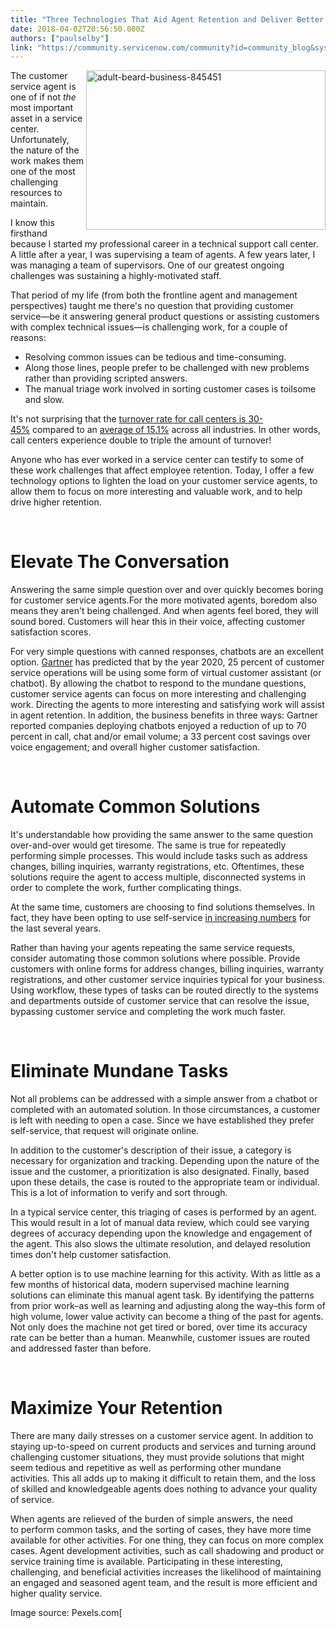 ```yaml
---
title: "Three Technologies That Aid Agent Retention and Deliver Better Customer Service"
date: 2018-04-02T20:56:50.000Z
authors: ["paulselby"]
link: "https://community.servicenow.com/community?id=community_blog&sys_id=06ec8420db5d57c42d1efb651f961957"
---
```

<p><img class="alignnone  wp-image-3120" src="https://insightsincustomerservice.files.wordpress.com/2018/04/adult-beard-business-845451.jpg" alt="adult-beard-business-845451" width="383" height="255" align="right" />The customer service agent is one of if not <em>the</em> most important asset in a service center. Unfortunately, the nature of the work makes them one of the most challenging resources to maintain.</p>
<p>I know this firsthand because I started my professional career in a technical support call center. A little after a year, I was supervising a team of agents. A few years later, I was managing a team of supervisors. One of our greatest ongoing challenges was sustaining a highly-motivated staff.</p>
<p>That period of my life (from both the frontline agent and management perspectives) taught me there&#39;s no question that providing customer service—be it answering general product questions or assisting customers with complex technical issues—is challenging work, for a couple of reasons:</p>
<ul><li>Resolving common issues can be tedious and time-consuming.</li><li>Along those lines, people prefer to be challenged with new problems rather than providing scripted answers.</li><li>The manual triage work involved in sorting customer cases is toilsome and slow.</li></ul>
<p>It&#39;s not surprising that the <a title="w.qatc.org/winter-2015-connection/exploring-call-center-turnover-numbers/" href="http://www.qatc.org/winter-2015-connection/exploring-call-center-turnover-numbers/" rel="nofollow">turnover rate for call centers is 30-45%</a> compared to an <a title="ww.linkedin.com/pulse/does-your-organization-have-healthy-employee-turnover-somayeh-khataee" href="https://www.linkedin.com/pulse/does-your-organization-have-healthy-employee-turnover-somayeh-khataee" rel="nofollow">average of 15.1%</a> across all industries. In other words, call centers experience double to triple the amount of turnover!</p>
<p>Anyone who has ever worked in a service center can testify to some of these work challenges that affect employee retention. Today, I offer a few technology options to lighten the load on your customer service agents, to allow them to focus on more interesting and valuable work, and to help drive higher retention.</p>
<p> </p>
<h1>Elevate The Conversation</h1>
<p>Answering the same simple question over and over quickly becomes boring for customer service agents.For the more motivated agents, boredom also means they aren&#39;t being challenged. And when agents feel bored, they will sound bored. Customers will hear this in their voice, affecting customer satisfaction scores.</p>
<p>For very simple questions with canned responses, chatbots are an excellent option. <a href="https://www.gartner.com/newsroom/id/3858564" rel="nofollow">Gartner</a> has predicted that by the year 2020, 25 percent of customer service operations will be using some form of virtual customer assistant (or chatbot). By allowing the chatbot to respond to the mundane questions, customer service agents can focus on more interesting and challenging work. Directing the agents to more interesting and satisfying work will assist in agent retention. In addition, the business benefits in three ways: Gartner reported companies deploying chatbots enjoyed a reduction of up to 70 percent in call, chat and/or email volume; a 33 percent cost savings over voice engagement; and overall higher customer satisfaction.</p>
<p> </p>
<h1>Automate Common Solutions</h1>
<p>It&#39;s understandable how providing the same answer to the same question over-and-over would get tiresome. The same is true for repeatedly performing simple processes. This would include tasks such as address changes, billing inquiries, warranty registrations, etc. Oftentimes, these solutions require the agent to access multiple, disconnected systems in order to complete the work, further complicating things.</p>
<p>At the same time, customers are choosing to find solutions themselves. In fact, they have been opting to use self-service <a href="https://go.forrester.com/blogs/top-customer-service-trends-for-2018/" target="_blank" rel="nofollow">in increasing numbers</a> for the last several years.</p>
<p>Rather than having your agents repeating the same service requests, consider automating those common solutions where possible. Provide customers with online forms for address changes, billing inquiries, warranty registrations, and other customer service inquiries typical for your business. Using workflow, these types of tasks can be routed directly to the systems and departments outside of customer service that can resolve the issue, bypassing customer service and completing the work much faster.</p>
<p> </p>
<h1>Eliminate Mundane Tasks</h1>
<p>Not all problems can be addressed with a simple answer from a chatbot or completed with an automated solution. In those circumstances, a customer is left with needing to open a case. Since we have established they prefer self-service, that request will originate online.</p>
<p>In addition to the customer&#39;s description of their issue, a category is necessary for organization and tracking. Depending upon the nature of the issue and the customer, a prioritization is also designated. Finally, based upon these details, the case is routed to the appropriate team or individual. This is a lot of information to verify and sort through.</p>
<p>In a typical service center, this triaging of cases is performed by an agent. This would result in a lot of manual data review, which could see varying degrees of accuracy depending upon the knowledge and engagement of the agent. This also slows the ultimate resolution, and delayed resolution times don&#39;t help customer satisfaction.</p>
<p>A better option is to use machine learning for this activity. With as little as a few months of historical data, modern supervised machine learning solutions can eliminate this manual agent task. By identifying the patterns from prior work–as well as learning and adjusting along the way–this form of high volume, lower value activity can become a thing of the past for agents. Not only does the machine not get tired or bored, over time its accuracy rate can be better than a human. Meanwhile, customer issues are routed and addressed faster than before.</p>
<p> </p>
<h1>Maximize Your Retention</h1>
<p>There are many daily stresses on a customer service agent. In addition to staying up-to-speed on current products and services and turning around challenging customer situations, they must provide solutions that might seem tedious and repetitive as well as performing other mundane activities. This all adds up to making it difficult to retain them, and the loss of skilled and knowledgeable agents does nothing to advance your quality of service.</p>
<p>When agents are relieved of the burden of simple answers, the need to perform common tasks, and the sorting of cases, they have more time available for other activities. For one thing, they can focus on more complex cases. Agent development activities, such as call shadowing and product or service training time is available. Participating in these interesting, challenging, and beneficial activities increases the likelihood of maintaining an engaged and seasoned agent team, and the result is more efficient and higher quality service.</p>
<p>Image source: Pexels.com[</p>